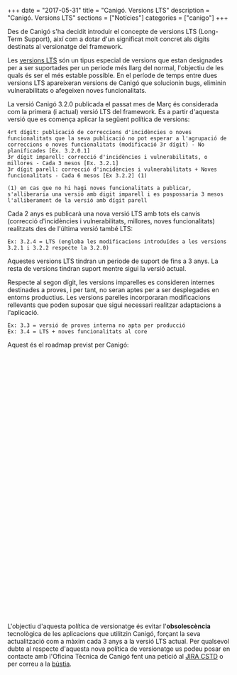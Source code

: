 +++
date        = "2017-05-31"
title       = "Canigó. Versions LTS"
description = "Canigó. Versions LTS"
sections    = ["Notícies"]
categories  = ["canigo"]
+++

Des de Canigó s'ha decidit introduir el concepte de versions LTS (Long-Term Support), així com a dotar d'un significat molt concret als dígits destinats al versionatge del framework.

Les [versions LTS](http://canigo.ctti.gencat.cat/blog/2017/06/versions_lts/) són un tipus especial de versions que estan designades per a ser suportades per un periode més llarg del normal, l'objectiu de les quals és ser el més estable possible. En el període de temps entre dues versions LTS apareixeran versions de Canigó que solucionin bugs, eliminin vulnerabilitats o afegeixen noves funcionalitats.

La versió Canigó 3.2.0 publicada el passat mes de Març és considerada com la primera (i actual) versió LTS del framework. És a partir d'aquesta versió que es comença aplicar la següent política de versions:

	4rt dígit: publicació de correccions d'incidències o noves funcionalitats que la seva publicació no pot esperar a l'agrupació de correccions o noves funcionalitats (modificació 3r dígit) - No planificades [Ex. 3.2.0.1]
	3r dígit imparell: correcció d'incidències i vulnerabilitats, o millores - Cada 3 mesos [Ex. 3.2.1]
	3r dígit parell: correcció d'incidències i vulnerabilitats + Noves funcionalitats - Cada 6 mesos [Ex 3.2.2] (1)
	
	(1) en cas que no hi hagi noves funcionalitats a publicar, s'alliberaria una versió amb digit imparell i es pospossaria 3 mesos l'alliberament de la versió amb dígit parell

Cada 2 anys es publicarà una nova versió LTS amb tots els canvis (correcció d'incidències i vulnerabilitats, millores, noves funcionalitats) realitzats des de l'última versió també LTS:

	Ex: 3.2.4 = LTS (engloba les modificacions introduïdes a les versions 3.2.1 i 3.2.2 respecte la 3.2.0)
	
Aquestes versions LTS tindran un periode de suport de fins a 3 anys. La resta de versions tindran suport mentre sigui la versió actual.
	
Respecte al segon dígit, les versions imparelles es consideren internes destinades a proves, i per tant, no seran aptes per a ser desplegades en entorns productius. Les versions parelles incorporaran modificacions rellevants que poden suposar que sigui necessari realitzar adaptacions a l'aplicació.

	Ex: 3.3 = versió de proves interna no apta per producció
	Ex: 3.4 = LTS + noves funcionalitats al core

Aquest és el roadmap previst per Canigó:

<script type="text/javascript" src="https://www.gstatic.com/charts/loader.js"></script>

<script type="text/javascript">
  google.charts.load("current", {packages:["timeline"], 'language': 'es'});
  google.charts.setOnLoadCallback(drawChart);
  function drawChart() {
    var container = document.getElementById('roadmap');
    var chart = new google.visualization.Timeline(container);
    var dataTable = new google.visualization.DataTable();

	dataTable.addColumn({ type: 'string', id: 'id' });
    dataTable.addColumn({ type: 'string', id: 'Name' });
    dataTable.addColumn({ type: 'date', id: 'Start' });
    dataTable.addColumn({ type: 'date', id: 'End' });
    dataTable.addRows([
      [ '1','Canigo 3.2.0 LTS', new Date(2017, 2), new Date(2020, 2) ],
      [ '2','Canigo 3.2.1', new Date(2017, 5), new Date(2017, 8) ],
      [ '3','Canigo 3.2.2', new Date(2017, 8), new Date(2017, 11) ],
	  [ '4','Canigo 3.2.3', new Date(2017, 11), new Date(2018, 2) ],
	  [ '5','Canigo 3.2.4', new Date(2018, 2), new Date(2018, 5) ],
	  [ '6','Canigo 3.2.5', new Date(2018, 5), new Date(2018, 8) ],
      [ '7','Canigo 3.2.6', new Date(2018, 8), new Date(2018, 11) ],
	  [ '8','Canigo 3.2.7', new Date(2018, 11), new Date(2019, 2) ],
	  [ '9','Canigo 3.4.0 LTS', new Date(2019, 2), new Date(2022, 2) ],
	  [ '10','Canigo 3.4.1', new Date(2019, 5), new Date(2019, 8) ],
	  [ '11','Canigo 3.4.2', new Date(2019, 8), new Date(2019, 11) ],
	  [ '12','Canigo 3.4.3', new Date(2019, 11), new Date(2020, 2) ],
	  [ '13','Canigo 3.4.4', new Date(2020, 2), new Date(2020, 5) ]]);

    var options = {
      timeline: { groupByRowLabel: false, showRowLabels: false },
	  colors: ['blue', 'orange', 'green', 'orange', 'green', 'orange', 'green', 'orange', 'blue','orange','green','orange','green']
    };

    chart.draw(dataTable, options);
  }
</script>

<div id="roadmap" style="height: 590px;"></div>

L'objectiu d'aquesta política de versionatge és evitar l'**obsolescència** tecnològica de les aplicacions que utilitzin Canigó, forçant la seva actualització com a màxim cada 3 anys a la versió LTS actual. Per qualsevol dubte al respecte d'aquesta nova política de versionatge us podeu posar en contacte amb l'Oficina Tècnica de Canigó fent una petició al [JIRA CSTD](https://cstd.ctti.gencat.cat/jiracstd/browse/CAN) o per correu a la [bústia](mailto:oficina-tecnica.canigo.ctti@gencat.cat).
